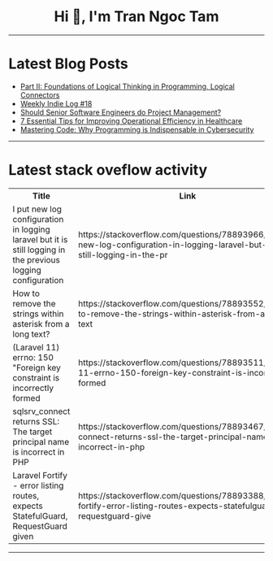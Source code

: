 <h1 align="center">Hi 👋, I'm Tran Ngoc Tam</h1>

---

# Latest Blog Posts 
<!-- BLOG-POST-LIST:START -->
- [Part II: Foundations of Logical Thinking in Programming, Logical Connectors](https://dev.to/ivansing/part-ii-foundations-of-logical-thinking-in-programming-logical-connectors-15od)
- [Weekly Indie Log #18](https://dev.to/hirvesh/weekly-indie-log-18-10el)
- [Should Senior Software Engineers do Project Management?](https://dev.to/denwerok/should-senior-software-engineers-do-project-management-22dl)
- [7 Essential Tips for Improving Operational Efficiency in Healthcare](https://dev.to/yayabobi/7-essential-tips-for-improving-operational-efficiency-in-healthcare-1l6m)
- [Mastering Code: Why Programming is Indispensable in Cybersecurity](https://dev.to/zerodayrebel/mastering-code-why-programming-is-indispensable-in-cybersecurity-2714)
<!-- BLOG-POST-LIST:END -->

---

# Latest stack oveflow activity
<table>
  <tr><th>Title</th><th>Link</th></tr>
  <!-- STACKOVERFLOW:START --><tr><td>I put new log configuration in logging laravel but it is still logging in the previous logging configuration</td><td>https://stackoverflow.com/questions/78893966/i-put-new-log-configuration-in-logging-laravel-but-it-is-still-logging-in-the-pr</td></tr><tr><td>How to remove the strings within asterisk from a long text?</td><td>https://stackoverflow.com/questions/78893552/how-to-remove-the-strings-within-asterisk-from-a-long-text</td></tr><tr><td>&lpar;Laravel 11&rpar; errno: 150 &quot;Foreign key constraint is incorrectly formed</td><td>https://stackoverflow.com/questions/78893511/laravel-11-errno-150-foreign-key-constraint-is-incorrectly-formed</td></tr><tr><td>sqlsrv_connect returns SSL: The target principal name is incorrect in PHP</td><td>https://stackoverflow.com/questions/78893467/sqlsrv-connect-returns-ssl-the-target-principal-name-is-incorrect-in-php</td></tr><tr><td>Laravel Fortify - error listing routes, expects StatefulGuard, RequestGuard given</td><td>https://stackoverflow.com/questions/78893388/laravel-fortify-error-listing-routes-expects-statefulguard-requestguard-give</td></tr><!-- STACKOVERFLOW:END -->
</table>

---


